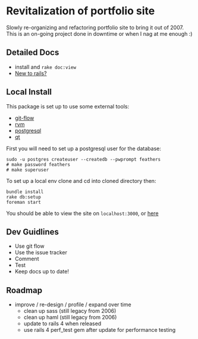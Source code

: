 # Revitalization of portfolio site

Slowly re-organizing and refactoring portfolio site to bring it out of 2007. This is an on-going project done in downtime or when I nag at me enough :)

## Detailed Docs

- install and `rake doc:view`
- [New to rails?][rails-rdoc]

## Local Install

This package is set up to use some external tools:

- [git-flow][git-flow]
- [rvm][rvm]
- [postgresql][postgresql]
- [qt][qt-website]

First you will need to set up a postgresql user for the database:

    sudo -u postgres createuser --createdb --pwprompt feathers
    # make password feathers
    # make superuser

To set up a local env clone and cd into cloned directory then:

    bundle install
    rake db:setup
    foreman start

You should be able to view the site on `localhost:3000`, or [here][local-host]

## Dev Guidlines

- Use git flow
- Use the issue tracker
- Comment
- Test
- Keep docs up to date!

## Roadmap

- improve / re-design / profile / expand over time
  - clean up sass (still legacy from 2006)
  - clean up haml (still legacy from 2006)
  - update to rails 4 when released
  - use rails 4 perf_test gem after update for performance testing

[local-host]: http://localhost:3000 "Local default server port"
[postgresql]: http://postgresql.org "Postgresql Official Site"
[rvm]: http://rvm.io "Ruby Versioning Manager Official Site"
[git-flow]: http://github.com/nvie/gitflow "Git-flow plugin page"
[local-rdoc]: http://localhost:3001/doc/app "Local generated rdoc"
[rails-rdoc]: rails_primer.rdoc "Local rails default doc"
[qt-website]: http://qt-project.org "Qt Official Project Page"